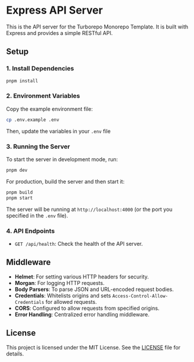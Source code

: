 # Express API Server

This is the API server for the Turborepo Monorepo Template. It is built with Express and provides a simple RESTful API.

## Setup

### 1. Install Dependencies

```bash
pnpm install
```

### 2. Environment Variables

Copy the example environment file:

```bash
cp .env.example .env
```

Then, update the variables in your `.env` file

### 3. Running the Server

To start the server in development mode, run:

```bash
pnpm dev
```

For production, build the server and then start it:

```bash
pnpm build
pnpm start
```

The server will be running at `http://localhost:4000` (or the port you specified in the `.env` file).

### 4. API Endpoints

- `GET /api/health`: Check the health of the API server.

## Middleware

- **Helmet**: For setting various HTTP headers for security.
- **Morgan**: For logging HTTP requests.
- **Body Parsers**: To parse JSON and URL-encoded request bodies.
- **Credentials**: Whitelists origins and sets `Access-Control-Allow-Credentials` for allowed requests.
- **CORS**: Configured to allow requests from specified origins.
- **Error Handling**: Centralized error handling middleware.

## License

This project is licensed under the MIT License. See the [LICENSE](../../LICENSE) file for details.
